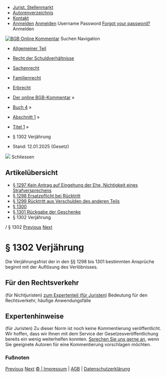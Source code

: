   * [Jurist. Stellenmarkt](https://bgb.kommentar.de/Buch-4/Abschnitt-1/Titel-1/</job-board> "Jurist. Stellenmarkt")
  * [Autorenverzeichnis](https://bgb.kommentar.de/Buch-4/Abschnitt-1/Titel-1/</Autorenverzeichnis> "Autorenverzeichnis")
  * [Kontakt](https://bgb.kommentar.de/Buch-4/Abschnitt-1/Titel-1/</Kontakt>)
  * [Anmelden](https://bgb.kommentar.de/Buch-4/Abschnitt-1/Titel-1/<#login> "show login form") [Anmelden](https://bgb.kommentar.de/Buch-4/Abschnitt-1/Titel-1/<#> "hide login form") Username Password
[Forgot your password?](https://bgb.kommentar.de/Buch-4/Abschnitt-1/Titel-1/</user/forgotpassword>) Anmelden 


[![BGB Online Kommentar](https://bgb.kommentar.de/extension/bgb/design/bgb/images/logo.png)](https://bgb.kommentar.de/Buch-4/Abschnitt-1/Titel-1/</> "BGB Online Kommentar")
Suchen
Navigation
  * [Allgemeiner Teil](https://bgb.kommentar.de/Buch-4/Abschnitt-1/Titel-1/</Buch-1>)
  * [Recht der Schuldverhältnisse](https://bgb.kommentar.de/Buch-4/Abschnitt-1/Titel-1/</Buch-2>)
  * [Sachenrecht](https://bgb.kommentar.de/Buch-4/Abschnitt-1/Titel-1/</Buch-3>)
  * [Familienrecht](https://bgb.kommentar.de/Buch-4/Abschnitt-1/Titel-1/</Buch-4>)
  * [Erbrecht](https://bgb.kommentar.de/Buch-4/Abschnitt-1/Titel-1/</Buch-5>)


  * [Der online BGB-Kommentar](https://bgb.kommentar.de/Buch-4/Abschnitt-1/Titel-1/</>) »
  * [Buch 4](https://bgb.kommentar.de/Buch-4/Abschnitt-1/Titel-1/</Buch-4>) »
  * [Abschnitt 1](https://bgb.kommentar.de/Buch-4/Abschnitt-1/Titel-1/</Buch-4/Abschnitt-1>) »
  * [Titel 1](https://bgb.kommentar.de/Buch-4/Abschnitt-1/Titel-1/</Buch-4/Abschnitt-1/Titel-1>) »
  * § 1302 Verjährung 
  * Stand: 12.01.2025 (Gesetz) 


![](https://vg01.met.vgwort.de/na/1c9909529ead4f509072c06d9081a7d5)
Schliessen 
## Artikelübersicht
  * [ § 1297 Kein Antrag auf Eingehung der Ehe, Nichtigkeit eines Strafversprechens ](https://bgb.kommentar.de/Buch-4/Abschnitt-1/Titel-1/</Buch-4/Abschnitt-1/Titel-1/Kein-Antrag-auf-Eingehung-der-Ehe-Nichtigkeit-eines-Strafversprechens>)
  * [ § 1298 Ersatzpflicht bei Rücktritt ](https://bgb.kommentar.de/Buch-4/Abschnitt-1/Titel-1/</Buch-4/Abschnitt-1/Titel-1/Ersatzpflicht-bei-Ruecktritt>)
  * [ § 1299 Rücktritt aus Verschulden des anderen Teils ](https://bgb.kommentar.de/Buch-4/Abschnitt-1/Titel-1/</Buch-4/Abschnitt-1/Titel-1/Ruecktritt-aus-Verschulden-des-anderen-Teils>)
  * [ § 1300 ](https://bgb.kommentar.de/Buch-4/Abschnitt-1/Titel-1/</Buch-4/Abschnitt-1/Titel-1/node_1762>)
  * [ § 1301 Rückgabe der Geschenke ](https://bgb.kommentar.de/Buch-4/Abschnitt-1/Titel-1/</Buch-4/Abschnitt-1/Titel-1/Rueckgabe-der-Geschenke>)
  * § 1302 Verjährung 


/ § 1302 
[Previous](https://bgb.kommentar.de/Buch-4/Abschnitt-1/Titel-1/</Buch-4/Abschnitt-1/Titel-1/Rueckgabe-der-Geschenke> "§ 1301 Rückgabe der Geschenke") [Next](https://bgb.kommentar.de/Buch-4/Abschnitt-1/Titel-1/</Buch-4/Abschnitt-1/Titel-2/Untertitel-1/Ehemuendigkeit> "§ 1303 Ehemündigkeit")
# § 1302 Verjährung
Die Verjährungsfrist der in den §§ 1298 bis 1301 bestimmten Ansprüche beginnt mit der Auflösung des Verlöbnisses.
## Für den Rechtsverkehr 
(für Nichtjuristen)
[zum Expertenteil (für Juristen)](https://bgb.kommentar.de/Buch-4/Abschnitt-1/Titel-1/<#expertenhinweise>)
Bedeutung für den Rechtsverkehr, häufige Anwendungsfälle
## Expertenhinweise
(für Juristen)
Zu dieser Norm ist noch keine Kommentierung veröffentlicht. Wir hoffen, dass wir Ihnen mit dem Service der Gesetzesveröffentlichung bereits ein wenig weiterhelfen konnten. [Sprechen Sie uns gerne an](https://bgb.kommentar.de/Buch-4/Abschnitt-1/Titel-1/</Kontakt>), wenn Sie geeignete Autoren für eine Kommentierung vorschlagen möchten. 
### Fußnoten
[Previous](https://bgb.kommentar.de/Buch-4/Abschnitt-1/Titel-1/</Buch-4/Abschnitt-1/Titel-1/Rueckgabe-der-Geschenke> "§ 1301 Rückgabe der Geschenke") [Next](https://bgb.kommentar.de/Buch-4/Abschnitt-1/Titel-1/</Buch-4/Abschnitt-1/Titel-2/Untertitel-1/Ehemuendigkeit> "§ 1303 Ehemündigkeit")
[© | Impressum](https://bgb.kommentar.de/Buch-4/Abschnitt-1/Titel-1/</Kontakt>) | [AGB](https://bgb.kommentar.de/Buch-4/Abschnitt-1/Titel-1/</AGB>) | [Datenschutzerklärung](https://bgb.kommentar.de/Buch-4/Abschnitt-1/Titel-1/</Datenschutzerklaerung-fuer-Leser>)
